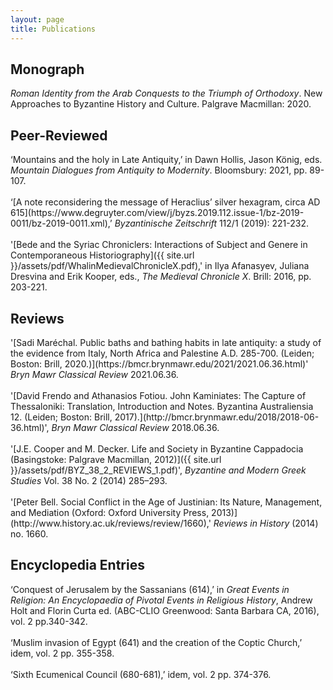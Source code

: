 ```yaml
---
layout: page
title: Publications
---
```


<h2>Monograph</h2>
<i>Roman Identity from the Arab Conquests to the Triumph of Orthodoxy</i>. New Approaches to Byzantine History and Culture. Palgrave Macmillan: 2020.

<h2>Peer-Reviewed</h2>
‘Mountains and the holy in Late Antiquity,’ in Dawn Hollis, Jason König, eds. <i>Mountain Dialogues from Antiquity to Modernity</i>. Bloomsbury: 2021, pp. 89-107.
<br>
<br/>‘[A note reconsidering the message of Heraclius’ silver hexagram, circa AD 615](https://www.degruyter.com/view/j/byzs.2019.112.issue-1/bz-2019-0011/bz-2019-0011.xml),’ <i>Byzantinische Zeitschrift</i> 112/1 (2019): 221-232.
<br>
<br/>'[Bede and the Syriac Chroniclers: Interactions of Subject and Genere in Contemporaneous Historiography]({{ site.url }}/assets/pdf/WhalinMedievalChronicleX.pdf),' in Ilya Afanasyev, Juliana Dresvina and Erik Kooper, eds., <i>The Medieval Chronicle X</i>. Brill: 2016, pp. 203-221.

<h2>Reviews</h2>
'[Sadi Maréchal. Public baths and bathing habits in late antiquity: a study of the evidence from Italy, North Africa and Palestine A.D. 285-700. (Leiden; Boston: Brill, 2020.)](https://bmcr.brynmawr.edu/2021/2021.06.36.html)' <i>Bryn Mawr Classical Review</i> 2021.06.36.
<br>
<br/>'[David Frendo and Athanasios Fotiou. John Kaminiates: The Capture of Thessaloniki: Translation, Introduction and Notes. Byzantina Australiensia 12. (Leiden; Boston: Brill, 2017).](http://bmcr.brynmawr.edu/2018/2018-06-36.html)', <i>Bryn Mawr Classical Review</i> 2018.06.36.
<br>
<br/>'[J.E. Cooper and M. Decker. Life and Society in Byzantine Cappadocia (Basingstoke: Palgrave Macmillan, 2012)]({{ site.url }}/assets/pdf/BYZ_38_2_REVIEWS_1.pdf)', <i>Byzantine and Modern Greek Studies</i> Vol. 38 No. 2 (2014) 285–293.
<br>
<br>'[Peter Bell. Social Conflict in the Age of Justinian: Its Nature, Management, and Mediation (Oxford: Oxford University Press, 2013)](http://www.history.ac.uk/reviews/review/1660),' <i>Reviews in History</i> (2014) no. 1660.

<h2>Encyclopedia Entries</h2>
‘Conquest of Jerusalem by the Sassanians (614),’ in <i>Great Events in Religion: An Encyclopaedia of Pivotal Events in Religious History</i>, Andrew Holt and Florin Curta ed. (ABC-CLIO Greenwood: Santa Barbara CA, 2016), vol. 2 pp.340-342.
<br>
<br/>‘Muslim invasion of Egypt (641) and the creation of the Coptic Church,’ idem, vol. 2 pp. 355-358.
<br>
<br/>‘Sixth Ecumenical Council (680-681),’ idem, vol. 2 pp. 374-376.

